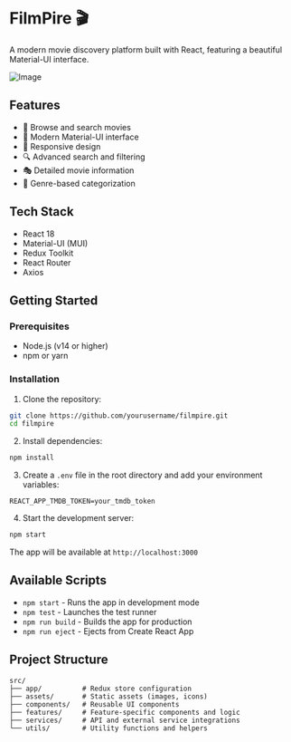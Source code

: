 # FilmPire 🎬

A modern movie discovery platform built with React, featuring a beautiful Material-UI interface.

![Image](https://github.com/user-attachments/assets/67fb9ca3-8a79-4550-b8f3-ee243f70cf69)

## Features

- 🎯 Browse and search movies
- 🎨 Modern Material-UI interface
- 📱 Responsive design
- 🔍 Advanced search and filtering
- 🎭 Detailed movie information
- 🎯 Genre-based categorization

## Tech Stack

- React 18
- Material-UI (MUI)
- Redux Toolkit
- React Router
- Axios

## Getting Started

### Prerequisites

- Node.js (v14 or higher)
- npm or yarn

### Installation

1. Clone the repository:
```bash
git clone https://github.com/yourusername/filmpire.git
cd filmpire
```

2. Install dependencies:
```bash
npm install
```

3. Create a `.env` file in the root directory and add your environment variables:
```env
REACT_APP_TMDB_TOKEN=your_tmdb_token
```

4. Start the development server:
```bash
npm start
```

The app will be available at `http://localhost:3000`

## Available Scripts

- `npm start` - Runs the app in development mode
- `npm test` - Launches the test runner
- `npm run build` - Builds the app for production
- `npm run eject` - Ejects from Create React App

## Project Structure

```
src/
├── app/          # Redux store configuration
├── assets/       # Static assets (images, icons)
├── components/   # Reusable UI components
├── features/     # Feature-specific components and logic
├── services/     # API and external service integrations
└── utils/        # Utility functions and helpers
```
